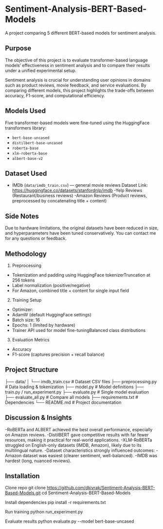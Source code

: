 # Sentiment-Analysis-BERT-Based-Models
A project comparing 5 different BERT-based models for sentiment analysis.

## Purpose
The objective of this project is to evaluate transformer-based language models’ effectiveness in sentiment analysis and to compare their results under a unified experimental setup.

Sentiment analysis is crucial for understanding user opinions in domains such as product reviews, movie feedback, and service evaluations. By comparing different models, this project highlights the trade-offs between accuracy, F1-score, and computational efficiency.

## Models Used
Five transformer-based models were fine-tuned using the HuggingFace transformers library:
- `bert-base-uncased`
- `distilbert-base-uncased`
- `roberta-base`
- `xlm-roberta-base`
- `albert-base-v2`

## Dataset Used
- IMDb (`data/imdb_train.csv`) — general movie reviews                                            Dataset Link: https://huggingface.co/datasets/stanfordnlp/imdb
-Yelp Reviews (Restaurant/business reviews)
-Amazon Reviews (Product reviews, preprocessed by concatenating title + content)

## Side Notes
Due to hardware limitations, the original datasets have been reduced in size, and hyperparameters have been tuned conservatively.
You can contact me for any questions or feedback.

## Methodology
1) Preprocessing 
-    Tokenization and padding using HuggingFace tokenizerTruncation at 256 tokens
-    Label normalization (positive/negative)
-    For Amazon, combined title + content for single input field

2) Training Setup
-    Optimizer:
-    AdamW (default HuggingFace settings)
-    Batch size: 16
-    Epochs: 1 (limited by hardware)
-    Trainer API used for model fine-tuningBalanced class distributions
   
 3) Evaluation Metrics
-    Accuracy
-    F1-score (captures precision + recall balance)

## Project Structure
├── data/
│   └── imdb_train.csv   # Dataset CSV files
├── preprocessing.py      # Data loading & tokenization
├── model.py              # Model definitions
├── train.py / run_experiment.py
├── evaluate.py           # Single model evaluation
├── evaluate_all.py       # Compare all models
├── requirements.txt      # Dependencies
└── README.md             # Project documentation

## Discussion & Insights
-RoBERTa and ALBERT achieved the best overall performance, especially on Amazon reviews.
-DistilBERT gave competitive results with far fewer resources, making it practical for real-world applications.
-XLM-RoBERTa struggled on English-only datasets (IMDB, Amazon), likely due to its multilingual nature.
-Dataset characteristics strongly influenced outcomes:
-Amazon dataset was easiest (clearer sentiment, well-balanced).
-IMDB was hardest (long, nuanced reviews).

## Installation
 Clone repo
git clone https://github.com/dkivrak/Sentiment-Analysis-BERT-Based-Models.git
cd Sentiment-Analysis-BERT-Based-Models

 Install dependencies
pip install -r requirements.txt

 Run training
python run_experiment.py

 Evaluate results
python evaluate.py --model bert-base-uncased
